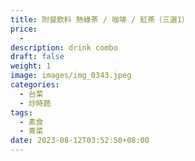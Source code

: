 ```yaml
---
title: 附餐飲料 熱綠茶 / 咖啡 / 紅茶（三選1）
price:
  - 
description: drink combo 
draft: false
weight: 1
image: images/img_0343.jpeg
categories:
  - 台菜
  - 炒時蔬
tags:
  - 素食
  - 青菜
date: 2023-08-12T03:52:50+08:00
---
```


